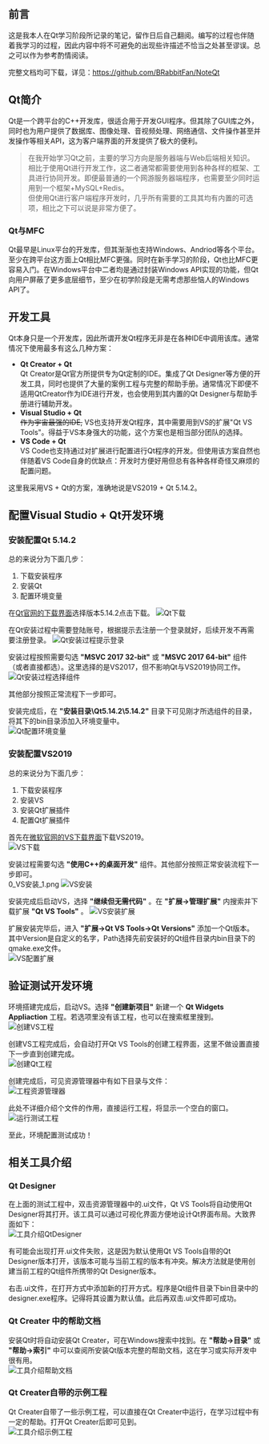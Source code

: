 <!--
author: BRabbitFan
date: 2021-05-24
title: Qt开发库简介与环境配置
tags: Qt,学习笔记
category: Qt学习笔记
status: publish
summary: 本文简单介绍Qt，包括安装配置以及基本的测试，不涉及其本身的理论知识。
-->

<div id="前言"></div>

## 前言

这是我本人在Qt学习阶段所记录的笔记，留作日后自己翻阅。编写的过程也伴随着我学习的过程，因此内容中将不可避免的出现些许描述不恰当之处甚至谬误。总之可以作为参考酌情阅读。

完整文档均可下载，详见：https://github.com/BRabbitFan/NoteQt

<div id="Qt简介"></div>

## Qt简介

Qt是一个跨平台的C++开发库，很适合用于开发GUI程序。但其除了GUI库之外，同时也为用户提供了数据库、图像处理、音视频处理、网络通信、文件操作甚至并发操作等相关API，这为客户端界面的开发提供了极大的便利。

> 在我开始学习Qt之前，主要的学习方向是服务器端与Web后端相关知识。相比于使用Qt进行开发工作，这二者通常都需要使用到各种各样的框架、工具进行协同开发。即便最普通的一个网游服务器端程序，也需要至少同时运用到一个框架+MySQL+Redis。  
> 但使用Qt进行客户端程序开发时，几乎所有需要的工具其均有内置的可选项，相比之下可以说是非常方便了。

<!-- <div id="Qt简介"></div> -->

### Qt与MFC
Qt最早是Linux平台的开发库，但其渐渐也支持Windows、Andriod等各个平台。至少在跨平台这方面上Qt相比MFC更强。同时在新手学习的阶段，Qt也比MFC更容易入门。在Windows平台中二者均是通过封装Windows API实现的功能，但Qt向用户屏蔽了更多底层细节，至少在初学阶段是无需考虑那些恼人的Windows API了。

<div id="开发工具"></div>

## 开发工具

Qt本身只是一个开发库，因此所谓开发Qt程序无非是在各种IDE中调用该库。通常情况下使用最多有这么几种方案：  

- **Qt Creator + Qt**   
Qt Creator是Qt官方所提供专为Qt定制的IDE。集成了Qt Designer等方便的开发工具，同时也提供了大量的案例工程与完整的帮助手册。通常情况下即便不适用QtCreator作为IDE进行开发，也会使用到其内置的Qt Designer与帮助手册进行辅助开发。
- **Visual Studio + Qt**  
~~作为宇宙最强的IDE,~~ VS也支持开发Qt程序，其中需要用到VS的扩展"Qt VS Tools"。得益于VS本身强大的功能，这个方案也是相当部分团队的选择。
- **VS Code + Qt**  
VS Code也支持通过对扩展进行配置进行Qt程序的开发。但使用该方案自然也伴随着VS Code自身的优缺点：开发时方便好用但总有各种各样奇怪又麻烦的配置问题。

这里我采用VS + Qt的方案，准确地说是VS2019 + Qt 5.14.2。

## 配置Visual Studio + Qt开发环境

### 安装配置Qt 5.14.2

总的来说分为下面几步：

1. 下载安装程序
2. 安装Qt
3. 配置环境变量

在[Qt官网的下载界面](https://download.qt.io/archive/qt/)选择版本5.14.2点击下载。 
![Qt下载](../.img/0_Qt安装_0.png)
 
在Qt安装过程中需要登陆账号，根据提示去注册一个登录就好，后续开发不再需要注册登录。
![Qt安装过程提示登录](../.img/0_Qt安装_1.png)

安装过程按照需要勾选 **"MSVC 2017 32-bit"** 或 **"MSVC 2017 64-bit"** 组件（或者直接都选）。这里选择的是VS2017，但不影响Qt与VS2019协同工作。  
![Qt安装过程选择组件](../.img/0_Qt安装_2.png)

其他部分按照正常流程下一步即可。  

安装完成后，在 **"安装目录\Qt5.14.2\5.14.2"** 目录下可见刚才所选组件的目录，将其下的bin目录添加入环境变量中。  
![Qt配置环境变量](../.img/0_Qt安装_3.png)


### 安装配置VS2019

总的来说分为下面几步：

1. 下载安装程序
2. 安装VS
3. 安装Qt扩展插件
4. 配置Qt扩展插件

首先在[微软官网的VS下载界面](https://visualstudio.microsoft.com/zh-hans/vs/)下载VS2019。  
![VS下载](../.img/0_VS安装_0.png)

安装过程需要勾选 **"使用C++的桌面开发"** 组件。其他部分按照正常安装流程下一步即可。  
0_VS安装_1.png
![VS安装](../.img/0_VS安装_1.png)

安装完成后启动VS，选择 **"继续但无需代码"** 。在 **"扩展->管理扩展"** 内搜索并下载扩展 **"Qt VS Tools"** 。
![VS安装扩展](../.img/0_VS安装_2.png)

扩展安装完毕后，进入 **"扩展->Qt VS Tools->Qt Versions"** 添加一个Qt版本。其中Version是自定义的名字，Path选择先前安装好的Qt组件目录内bin目录下的qmake.exe文件。  
![VS配置扩展](../.img/0_VS安装_3.png)

## 验证测试开发环境

<div id="验证测试开发环境"></div>

环境搭建完成后，启动VS。选择 **"创建新项目"** 新建一个 **Qt Widgets Appliaction** 工程。若选项里没有该工程，也可以在搜索框里搜到。  
![创建VS工程](../.img/0_测试环境_0.png)

创建VS工程完成后，会自动打开Qt VS Tools的创建工程界面，这里不做设置直接下一步直到创建完成。  
![创建Qt工程](../.img/0_测试环境_1.png)

创建完成后，可见资源管理器中有如下目录与文件：  
![工程资源管理器](../.img/0_测试环境_2.png)

此处不详细介绍个文件的作用，直接运行工程，将显示一个空白的窗口。  
![运行测试工程](../.img/0_测试环境_3.png)

至此，环境配置测试成功！

## 相关工具介绍

<div id="相关工具介绍"></div>

### Qt Designer

在上面的测试工程中，双击资源管理器中的.ui文件，Qt VS Tools将自动使用Qt Designer将其打开。该工具可以通过可视化界面方便地设计Qt界面布局。大致界面如下：  
![工具介绍QtDesigner](../.img/0_工具介绍_0.png)

有可能会出现打开.ui文件失败，这是因为默认使用Qt VS Tools自带的Qt Designer版本打开，该版本可能与当前工程的版本有冲突。解决方法就是使用创建当前工程的Qt组件所携带的Qt Designer版本。  

右击.ui文件，在打开方式中添加新的打开方式。程序是Qt组件目录下bin目录中的designer.exe程序。记得将其设置为默认值。此后再双击.ui文件即可成功。

### Qt Creater 中的帮助文档

安装Qt时将自动安装Qt Creater，可在Windows搜索中找到。在 **"帮助->目录"** 或 **"帮助->索引"** 中可以查阅所安装Qt版本完整的帮助文档，这在学习或实际开发中很有用。  
![工具介绍帮助文档](../.img/0_工具介绍_1.png)

### Qt Creater自带的示例工程

Qt Creater自带了一些示例工程，可以直接在Qt Creater中运行，在学习过程中有一定的帮助。打开Qt Creater后即可见到。  
![工具介绍示例工程](../.img/0_工具介绍_2.png)